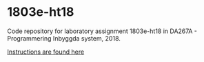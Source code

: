 1803e-ht18
=========

Code repository for laboratory assignment 1803e-ht18 in DA267A - Programmering Inbyggda system, 2018.
  

[Instructions are found here](Instructions/Instruktioner_uppgift1803e-ht18.md)


